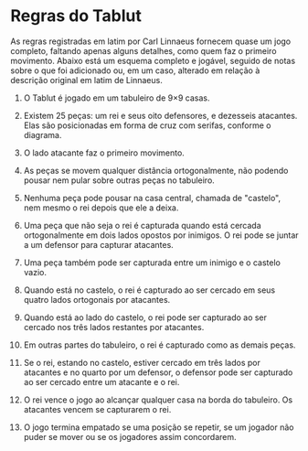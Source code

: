 # Regras do Tablut

As regras registradas em latim por Carl Linnaeus fornecem quase um jogo completo, faltando apenas alguns detalhes, como quem faz o primeiro movimento. Abaixo está um esquema completo e jogável, seguido de notas sobre o que foi adicionado ou, em um caso, alterado em relação à descrição original em latim de Linnaeus.

1. O Tablut é jogado em um tabuleiro de 9×9 casas.

2. Existem 25 peças: um rei e seus oito defensores, e dezesseis atacantes. Elas são posicionadas em forma de cruz com serifas, conforme o diagrama.

3. O lado atacante faz o primeiro movimento.

4. As peças se movem qualquer distância ortogonalmente, não podendo pousar nem pular sobre outras peças no tabuleiro.

5. Nenhuma peça pode pousar na casa central, chamada de "castelo", nem mesmo o rei depois que ele a deixa.

6. Uma peça que não seja o rei é capturada quando está cercada ortogonalmente em dois lados opostos por inimigos. O rei pode se juntar a um defensor para capturar atacantes.

7. Uma peça também pode ser capturada entre um inimigo e o castelo vazio.

8. Quando está no castelo, o rei é capturado ao ser cercado em seus quatro lados ortogonais por atacantes.

9. Quando está ao lado do castelo, o rei pode ser capturado ao ser cercado nos três lados restantes por atacantes.

10. Em outras partes do tabuleiro, o rei é capturado como as demais peças.

11. Se o rei, estando no castelo, estiver cercado em três lados por atacantes e no quarto por um defensor, o defensor pode ser capturado ao ser cercado entre um atacante e o rei.

12. O rei vence o jogo ao alcançar qualquer casa na borda do tabuleiro. Os atacantes vencem se capturarem o rei.

13. O jogo termina empatado se uma posição se repetir, se um jogador não puder se mover ou se os jogadores assim concordarem.
